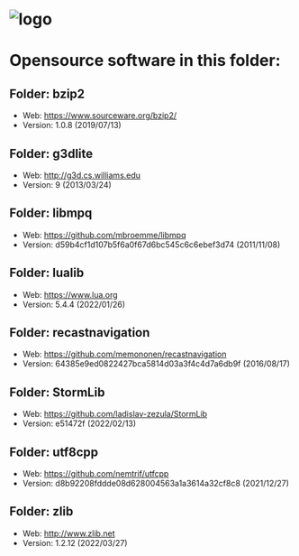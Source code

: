 # ![logo](http://ascemu.org/images/logo.png)

# Opensource software in this folder:

## Folder: bzip2
- Web: https://www.sourceware.org/bzip2/
- Version: 1.0.8 (2019/07/13)

## Folder: g3dlite
- Web: http://g3d.cs.williams.edu
- Version: 9 (2013/03/24)

## Folder: libmpq
- Web: https://github.com/mbroemme/libmpq
- Version: d59b4cf1d107b5f6a0f67d6bc545c6c6ebef3d74 (2011/11/08)

## Folder: lualib
- Web: https://www.lua.org
- Version: 5.4.4 (2022/01/26)

## Folder: recastnavigation
- Web: https://github.com/memononen/recastnavigation
- Version: 64385e9ed0822427bca5814d03a3f4c4d7a6db9f (2016/08/17)  

## Folder: StormLib
- Web: https://github.com/ladislav-zezula/StormLib
- Version: e51472f (2022/02/13)

## Folder: utf8cpp
- Web: https://github.com/nemtrif/utfcpp
- Version: d8b92208fddde08d628004563a1a3614a32cf8c8 (2021/12/27)

## Folder: zlib
- Web: http://www.zlib.net
- Version: 1.2.12 (2022/03/27)

